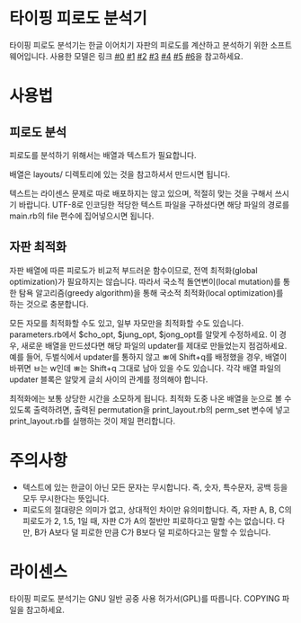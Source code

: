 # 타이핑 피로도 분석기

타이핑 피로도 분석기는 한글 이어치기 자판의 피로도를 계산하고 분석하기 위한 소프트웨어입니다. 사용한 모델은 링크 [\#0][model_link_0] [\#1][model_link_1] [\#2][model_link_2] [\#3][model_link_3] [\#4][model_link_4] [\#5][model_link_5] [\#6][model_link_6]을 참고하세요.

# 사용법

## 피로도 분석
 
피로도를 분석하기 위해서는 배열과 텍스트가 필요합니다. 

배열은 layouts/ 디렉토리에 있는 것을 참고하셔서 만드시면 됩니다. 

텍스트는 라이센스 문제로 따로 배포하지는 않고 있으며, 적절히 맞는 것을 구해서 쓰시기 바랍니다. UTF-8로 인코딩한 적당한 텍스트 파일을 구하셨다면 해당 파일의 경로를 main.rb의 file 편수에 집어넣으시면 됩니다.

## 자판 최적화

자판 배열에 따른 피로도가 비교적 부드러운 함수이므로, 전역 최적화(global optimization)가 필요하지는 않습니다. 따라서 국소적 돌연변이(local mutation)를 통한 탐욕 알고리즘(greedy algorithm)을 통해 국소적 최적화(local optimization)를 하는 것으로 충분합니다. 

모든 자모를 최적화할 수도 있고, 일부 자모만을 최적화할 수도 있습니다. parameters.rb에서 $cho_opt, $jung_opt, $jong_opt를 알맞게 수정하세요. 이 경우, 새로운 배열을 만드셨다면 해당 파일의 updater를 제대로 만들었는지 점검하세요. 예를 들어, 두벌식에서 updater를 통하지 않고 ㅃ에 Shift+q를 배정했을 경우, 배열이 바뀌면 ㅂ는 w인데 ㅃ는 Shift+q 그대로 남아 있을 수도 있습니다. 각각 배열 파일의 updater 블록은 알맞게 글쇠 사이의 관계를 정의해야 합니다.

최적화에는 보통 상당한 시간을 소모하게 됩니다. 최적화 도중 나온 배열을 눈으로 볼 수 있도록 출력하려면, 출력된 permutation을 print_layout.rb의 perm_set 변수에 넣고 print_layout.rb를 실행하는 것이 제일 편리합니다.

# 주의사항

* 텍스트에 있는 한글이 아닌 모든 문자는 무시합니다. 즉, 숫자, 특수문자, 공백 등을 모두 무시한다는 뜻입니다.
* 피로도의 절대량은 의미가 없고, 상대적인 차이만 유의미합니다. 즉, 자판 A, B, C의 피로도가 2, 1.5, 1일 때, 자판 C가 A의 절반만 피로하다고 말할 수는 없습니다. 다만, B가 A보다 덜 피로한 만큼 C가 B보다 덜 피로하다고는 말할 수 있습니다.

# 라이센스

타이핑 피로도 분석기는 GNU 일반 공중 사용 허가서(GPL)를 따릅니다. COPYING 파일을 참고하세요.

[model_link_0]: http://sebeol.org/gnuboard/bbs/board.php?bo_table=lab&wr_id=1
[model_link_1]: http://sebeol.org/gnuboard/bbs/board.php?bo_table=lab&wr_id=2
[model_link_2]: http://sebeol.org/gnuboard/bbs/board.php?bo_table=lab&wr_id=3
[model_link_3]: http://sebeol.org/gnuboard/bbs/board.php?bo_table=lab&wr_id=6
[model_link_4]: http://sebeol.org/gnuboard/bbs/board.php?bo_table=lab&wr_id=13
[model_link_5]: http://sebeol.org/gnuboard/bbs/board.php?bo_table=lab&wr_id=14
[model_link_6]: http://sebeol.org/gnuboard/bbs/board.php?bo_table=lab&wr_id=15
